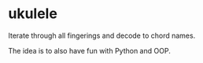 ukulele
=======

Iterate through all fingerings and decode to chord names.

The idea is to also have fun with Python and OOP.

